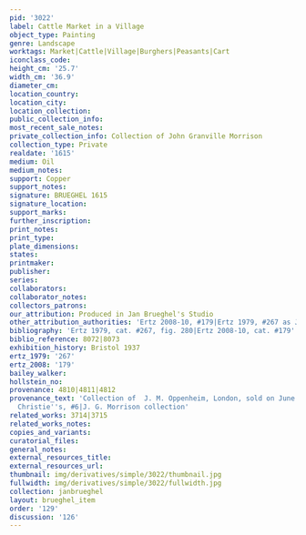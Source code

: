 ```yaml
---
pid: '3022'
label: Cattle Market in a Village
object_type: Painting
genre: Landscape
worktags: Market|Cattle|Village|Burghers|Peasants|Cart
iconclass_code:
height_cm: '25.7'
width_cm: '36.9'
diameter_cm:
location_country:
location_city:
location_collection:
public_collection_info:
most_recent_sale_notes:
private_collection_info: Collection of John Granville Morrison
collection_type: Private
realdate: '1615'
medium: Oil
medium_notes:
support: Copper
support_notes:
signature: BRUEGHEL 1615
signature_location:
support_marks:
further_inscription:
print_notes:
print_type:
plate_dimensions:
states:
printmaker:
publisher:
series:
collaborators:
collaborator_notes:
collectors_patrons:
our_attribution: Produced in Jan Brueghel's Studio
other_attribution_authorities: 'Ertz 2008-10, #179|Ertz 1979, #267 as Jan and studio'
bibliography: 'Ertz 1979, cat. #267, fig. 280|Ertz 2008-10, cat. #179'
biblio_reference: 8072|8073
exhibition_history: Bristol 1937
ertz_1979: '267'
ertz_2008: '179'
bailey_walker:
hollstein_no:
provenance: 4810|4811|4812
provenance_text: 'Collection of  J. M. Oppenheim, London, sold on June 4, 1864 by
  Christie''s, #6|J. G. Morrison collection'
related_works: 3714|3715
related_works_notes:
copies_and_variants:
curatorial_files:
general_notes:
external_resources_title:
external_resources_url:
thumbnail: img/derivatives/simple/3022/thumbnail.jpg
fullwidth: img/derivatives/simple/3022/fullwidth.jpg
collection: janbrueghel
layout: brueghel_item
order: '129'
discussion: '126'
---
```

